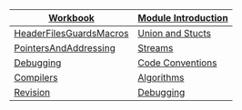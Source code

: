 |[Workbook](https://teachingmaterial.github.io/ELEE1147_Exercises/)| [Module Introduction](content/ModuleIntroduction/moduleIntroduction.html)|
|----|---|
|[HeaderFilesGuardsMacros](content/HeaderFilesGuardsMacros/HeaderFilesGuardsMacros.html)|[Union and Stucts](content/UnionsAndStructs/UnionsAndStructs.html)|
|[PointersAndAddressing](content/PointersAndAddressing/PointersAndAddressing.html)|[Streams](content/Streams/Streams.html)|
|[Debugging](content/Debugging/Debugging.html)|[Code Conventions](content/CodeConventions/CodeConventions.html)|
|[Compilers](content/Compiler/Compiler.html)|[Algorithms](content/Algorithms/Algorithms.html)|
|[Revision]()|[Debugging](content/Debugging/Debugging.html)|